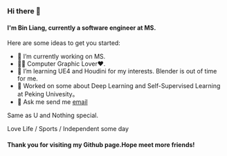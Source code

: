 ### Hi there 👋

#### I'm Bin Liang, currently a software engineer at MS.

Here are some ideas to get you started:

- 🔭 I’m currently working on MS.
- 🤙🏾 Computer Graphic Lover❤️.
- 🌱 I’m learning UE4 and Houdini for my interests. Blender is out of time for me.
- 👯 Worked on some about Deep Learning and Self-Supervised Learning at Peking Univesity。
- 💬 Ask me send me [email](millerliang97@gmai.com)

Same as U and Nothing special.

Love Life / Sports / Independent some day

#### Thank you for visiting my Github page.Hope meet more friends!
